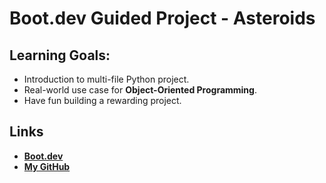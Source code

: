 # Boot.dev Guided Project - Asteroids

## Learning Goals:

- Introduction to multi-file Python project.
- Real-world use case for **Object-Oriented Programming**.
- Have fun building a rewarding project.

## Links

- **[Boot.dev](https://www.boot.dev)**
- **[My GitHub](https://github.com/skullzado)**
